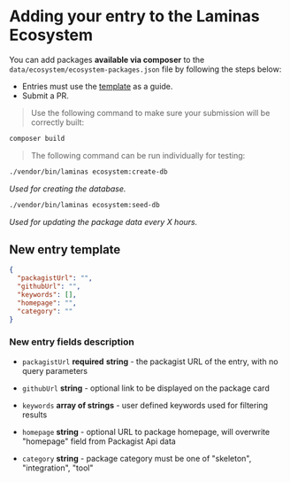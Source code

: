 # Adding your entry to the Laminas Ecosystem

You can add packages **available via composer** to the `data/ecosystem/ecosystem-packages.json` file by following the steps below:

- Entries must use the [template](#new-entry-template) as a guide.
- Submit a PR.

> Use the following command to make sure your submission will be correctly built:

```bash
composer build
```

> The following command can be run individually for testing:

```bash
./vendor/bin/laminas ecosystem:create-db
```

*Used for creating the database.*

```bash
./vendor/bin/laminas ecosystem:seed-db
```

*Used for updating the package data every X hours.*

## New entry template

```json
{
  "packagistUrl": "",
  "githubUrl": "",
  "keywords": [],
  "homepage": "",
  "category": ""
}
```

### New entry fields description

- `packagistUrl` **required**
  **string** - the packagist URL of the entry, with no query parameters

- `githubUrl`
  **string** - optional link to be displayed on the package card

- `keywords`
  **array of strings** - user defined keywords used for filtering results

- `homepage`
  **string** - optional URL to package homepage, will overwrite "homepage" field from Packagist Api data

- `category`
  **string** - package category must be one of "skeleton", "integration", "tool"
